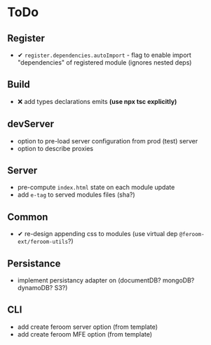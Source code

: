 # ToDo

## Register

- ✔ `register.dependencies.autoImport` - flag to enable import "dependencies" of registered module (ignores nested deps)

## Build

- ❌ add types declarations emits **(use npx tsc explicitly)**

## devServer

- option to pre-load server configuration from prod (test) server
- option to describe proxies

## Server

- pre-compute `index.html` state on each module update
- add `e-tag` to served modules files (sha?)

## Common

- ✔ re-design appending css to modules (use virtual dep `@feroom-ext/feroom-utils`?)

## Persistance

- implement persistancy adapter on (documentDB? mongoDB? dynamoDB? S3?)

## CLI

- add create feroom server option (from template)
- add create feroom MFE option (from template)
